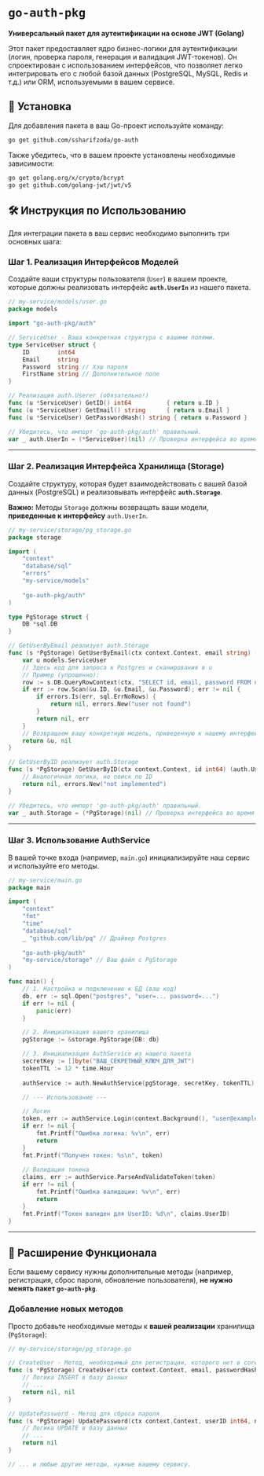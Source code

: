 # `go-auth-pkg`

**Универсальный пакет для аутентификации на основе JWT (Golang)**

Этот пакет предоставляет ядро бизнес-логики для аутентификации (логин, проверка пароля, генерация и валидация JWT-токенов). Он спроектирован с использованием интерфейсов, что позволяет легко интегрировать его с любой базой данных (PostgreSQL, MySQL, Redis и т.д.) или ORM, используемыми в вашем сервисе.

## 🚀 Установка

Для добавления пакета в ваш Go-проект используйте команду:

```bash
go get github.com/ssharifzoda/go-auth

```

Также убедитесь, что в вашем проекте установлены необходимые зависимости:

```bash
go get golang.org/x/crypto/bcrypt
go get github.com/golang-jwt/jwt/v5
```

## 🛠️ Инструкция по Использованию

Для интеграции пакета в ваш сервис необходимо выполнить три основных шага:

### Шаг 1. Реализация Интерфейсов Моделей

Создайте ваши структуры пользователя (`User`) в вашем проекте, которые должны реализовать интерфейс **`auth.UserIn`** из нашего пакета.

```go
// my-service/models/user.go
package models

import "go-auth-pkg/auth"

// ServiceUser - Ваша конкретная структура с вашими полями.
type ServiceUser struct {
	ID        int64
	Email     string
	Password  string // Хэш пароля
	FirstName string // Дополнительное поле
}

// Реализация auth.Userer (обязательно!)
func (u *ServiceUser) GetID() int64          { return u.ID }
func (u *ServiceUser) GetEmail() string      { return u.Email }
func (u *ServiceUser) GetPasswordHash() string { return u.Password }

// Убедитесь, что импорт 'go-auth-pkg/auth' правильный.
var _ auth.UserIn = (*ServiceUser)(nil) // Проверка интерфейса во время компиляции
```

-----

### Шаг 2. Реализация Интерфейса Хранилища (Storage)

Создайте структуру, которая будет взаимодействовать с вашей базой данных (PostgreSQL) и реализовывать интерфейс **`auth.Storage`**.

**Важно:** Методы `Storage` должны возвращать ваши модели, **приведенные к интерфейсу** `auth.UserIn`.

```go
// my-service/storage/pg_storage.go
package storage

import (
	"context"
	"database/sql"
	"errors"
	"my-service/models"
	
	"go-auth-pkg/auth"
)

type PgStorage struct {
	DB *sql.DB
}

// GetUserByEmail реализует auth.Storage
func (s *PgStorage) GetUserByEmail(ctx context.Context, email string) (auth.UserIn, error) {
	var u models.ServiceUser
	// Здесь код для запроса к Postgres и сканирования в u
	// Пример (упрощенно):
	row := s.DB.QueryRowContext(ctx, "SELECT id, email, password FROM users WHERE email = $1", email)
	if err := row.Scan(&u.ID, &u.Email, &u.Password); err != nil {
		if errors.Is(err, sql.ErrNoRows) {
			return nil, errors.New("user not found")
		}
		return nil, err
	}
	// Возвращаем вашу конкретную модель, приведенную к нашему интерфейсу
	return &u, nil
}

// GetUserByID реализует auth.Storage
func (s *PgStorage) GetUserByID(ctx context.Context, id int64) (auth.UserIn, error) {
    // Аналогичная логика, но поиск по ID
	return nil, errors.New("not implemented")
}

// Убедитесь, что импорт 'go-auth-pkg/auth' правильный.
var _ auth.Storage = (*PgStorage)(nil) // Проверка интерфейса во время компиляции
```

-----

### Шаг 3. Использование AuthService

В вашей точке входа (например, `main.go`) инициализируйте наш сервис и используйте его методы.

```go
// my-service/main.go
package main

import (
	"context"
	"fmt"
	"time"
	"database/sql"
    _ "github.com/lib/pq" // Драйвер Postgres
    
	"go-auth-pkg/auth"
	"my-service/storage" // Ваш файл с PgStorage
)

func main() {
    // 1. Настройка и подключение к БД (ваш код)
    db, err := sql.Open("postgres", "user=... password=...")
    if err != nil {
        panic(err)
    }

    // 2. Инициализация вашего хранилища
	pgStorage := &storage.PgStorage{DB: db} 

    // 3. Инициализация AuthService из нашего пакета
	secretKey := []byte("ВАШ_СЕКРЕТНЫЙ_КЛЮЧ_ДЛЯ_JWT") 
	tokenTTL := 12 * time.Hour
	
	authService := auth.NewAuthService(pgStorage, secretKey, tokenTTL)

	// --- Использование ---

	// Логин
	token, err := authService.Login(context.Background(), "user@example.com", "mypassword")
	if err != nil {
		fmt.Printf("Ошибка логина: %v\n", err)
		return
	}
	fmt.Printf("Получен токен: %s\n", token)
    
	// Валидация токена
	claims, err := authService.ParseAndValidateToken(token)
	if err != nil {
		fmt.Printf("Ошибка валидации: %v\n", err)
		return
	}
	fmt.Printf("Токен валиден для UserID: %d\n", claims.UserID)
}
```

-----

## 🧩 Расширение Функционала

Если вашему сервису нужны дополнительные методы (например, регистрация, сброс пароля, обновление пользователя), **не нужно менять пакет `go-auth-pkg`**.

### Добавление новых методов

Просто добавьте необходимые методы к **вашей реализации** хранилища (`PgStorage`):

```go
// my-service/storage/pg_storage.go

// CreateUser - Метод, необходимый для регистрации, которого нет в core-интерфейсе auth.Storage
func (s *PgStorage) CreateUser(ctx context.Context, email, passwordHash, name string) (*models.ServiceUser, error) {
    // Логика INSERT в базу данных
    // ...
    return nil, nil
}

// UpdatePassword - Метод для сброса пароля
func (s *PgStorage) UpdatePassword(ctx context.Context, userID int64, newHash string) error {
    // Логика UPDATE в базу данных
    // ...
    return nil
}

// ... и любые другие методы, нужные вашему сервису.
```